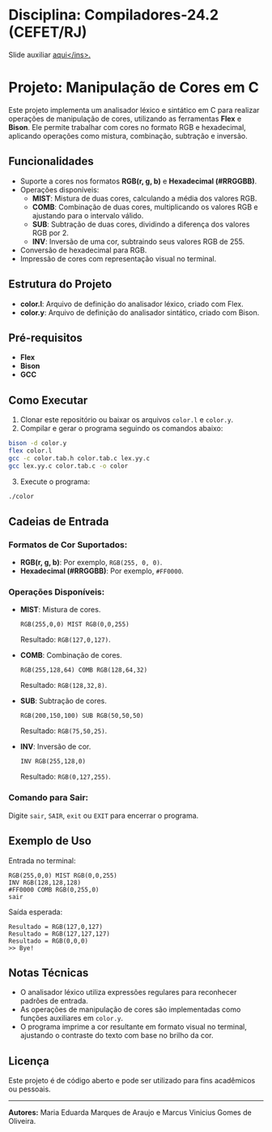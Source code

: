 # Disciplina: Compiladores-24.2 (CEFET/RJ)

Slide auxiliar <ins>[aqui]([https://pages.github.com/](https://www.canva.com/design/DAGedkecUwA/_BAivVnR9VXPTOd_pGeq_w/view?utm_content=DAGedkecUwA&utm_campaign=designshare&utm_medium=link2&utm_source=uniquelinks&utlId=h24bba7fd12))</ins>.

# Projeto: Manipulação de Cores em C

Este projeto implementa um analisador léxico e sintático em C para realizar operações de manipulação de cores, utilizando as ferramentas **Flex** e **Bison**. Ele permite trabalhar com cores no formato RGB e hexadecimal, aplicando operações como mistura, combinação, subtração e inversão.

## Funcionalidades

- Suporte a cores nos formatos **RGB(r, g, b)** e **Hexadecimal (#RRGGBB)**.
- Operações disponíveis:
  - **MIST**: Mistura de duas cores, calculando a média dos valores RGB.
  - **COMB**: Combinação de duas cores, multiplicando os valores RGB e ajustando para o intervalo válido.
  - **SUB**: Subtração de duas cores, dividindo a diferença dos valores RGB por 2.
  - **INV**: Inversão de uma cor, subtraindo seus valores RGB de 255.
- Conversão de hexadecimal para RGB.
- Impressão de cores com representação visual no terminal.

## Estrutura do Projeto

- **color.l**: Arquivo de definição do analisador léxico, criado com Flex.
- **color.y**: Arquivo de definição do analisador sintático, criado com Bison.

## Pré-requisitos

- **Flex**
- **Bison**
- **GCC**


## Como Executar

1. Clonar este repositório ou baixar os arquivos `color.l` e `color.y`.
2. Compilar e gerar o programa seguindo os comandos abaixo:

```bash
bison -d color.y
flex color.l
gcc -c color.tab.h color.tab.c lex.yy.c
gcc lex.yy.c color.tab.c -o color
```

3. Execute o programa:

```bash
./color
```

## Cadeias de Entrada

### Formatos de Cor Suportados:
- **RGB(r, g, b)**: Por exemplo, `RGB(255, 0, 0)`.
- **Hexadecimal (#RRGGBB)**: Por exemplo, `#FF0000`.

### Operações Disponíveis:
- **MIST**: Mistura de cores.
  ```
  RGB(255,0,0) MIST RGB(0,0,255)
  ```
  Resultado: `RGB(127,0,127)`.

- **COMB**: Combinação de cores.
  ```
  RGB(255,128,64) COMB RGB(128,64,32)
  ```
  Resultado: `RGB(128,32,8)`.

- **SUB**: Subtração de cores.
  ```
  RGB(200,150,100) SUB RGB(50,50,50)
  ```
  Resultado: `RGB(75,50,25)`.

- **INV**: Inversão de cor.
  ```
  INV RGB(255,128,0)
  ```
  Resultado: `RGB(0,127,255)`.

### Comando para Sair:
Digite `sair`, `SAIR`, `exit` ou `EXIT` para encerrar o programa.

## Exemplo de Uso

Entrada no terminal:
```text
RGB(255,0,0) MIST RGB(0,0,255)
INV RGB(128,128,128)
#FF0000 COMB RGB(0,255,0)
sair
```

Saída esperada:
```text
Resultado = RGB(127,0,127)
Resultado = RGB(127,127,127)
Resultado = RGB(0,0,0)
>> Bye!
```

## Notas Técnicas

- O analisador léxico utiliza expressões regulares para reconhecer padrões de entrada.
- As operações de manipulação de cores são implementadas como funções auxiliares em `color.y`.
- O programa imprime a cor resultante em formato visual no terminal, ajustando o contraste do texto com base no brilho da cor.

## Licença

Este projeto é de código aberto e pode ser utilizado para fins acadêmicos ou pessoais.

---
**Autores:** Maria Eduarda Marques de Araujo e Marcus Vinicius Gomes de Oliveira.
